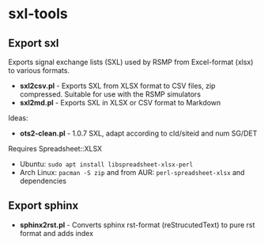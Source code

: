 sxl-tools
=========

Export sxl
----------

Exports signal exchange lists (SXL) used by RSMP from Excel-format (xlsx) to
various formats.

* **sxl2csv.pl** - Exports SXL from XLSX format to CSV files, zip compressed.
                   Suitable for use with the RSMP simulators
* **sxl2md.pl** - Exports SXL in XLSX or CSV format to Markdown

Ideas:
* **ots2-clean.pl** - 1.0.7 SXL, adapt according to cId/siteid and num SG/DET

Requires Spreadsheet::XLSX
* Ubuntu: `sudo apt install libspreadsheet-xlsx-perl`
* Arch Linux: `pacman -S zip` and from AUR: `perl-spreadsheet-xlsx` and
  dependencies

Export sphinx
-------------

* **sphinx2rst.pl** - Converts sphinx rst-format (reStrucutedText) to pure rst
                      format and adds index
